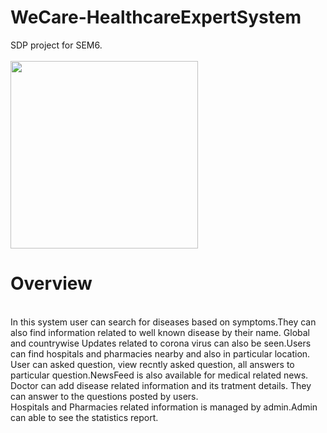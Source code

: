 # WeCare-HealthcareExpertSystem
SDP project for SEM6.<br/><br/>
<img src="https://github.com/niralishah01/WeCare-HealthcareExpertSystem/blob/master/WeCare/home/static/home/images/logo.png" width="300px" height="300px"/>
<h1><b>Overview</b></h1><br/>
In this system user can search for diseases based on symptoms.They can also find information related to well known disease by their name. Global and countrywise Updates related to corona virus can also be seen.Users can find hospitals and pharmacies nearby and also in particular location. User can asked question, view recntly asked question, all answers to particular question.NewsFeed is also available for medical related news.<br/>
Doctor can add disease related information and its tratment details. They can answer to the questions posted by users.<br/>
Hospitals and Pharmacies related information is managed by admin.Admin can able to see the statistics report.
<br/><br/>
